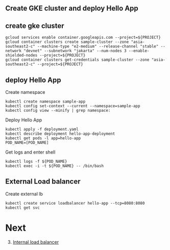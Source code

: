 ## Create GKE cluster and deploy Hello App
## create gke cluster
```
gcloud services enable container.googleapis.com --project=${PROJECT}
gcloud container clusters create sample-cluster --zone "asia-southeast2-c" --machine-type "e2-medium" --release-channel "stable" --network "devnet" --subnetwork "jakarta" --num-nodes 3 --enable-shielded-nodes --project=${PROJECT}
gcloud container clusters get-credentials sample-cluster --zone "asia-southeast2-c" --project=${PROJECT}
```

## deploy Hello App
Create namespace
```
kubectl create namespace sample-app
kubectl config set-context --current --namespace=sample-app
kubectl config view --minify | grep namespace:
```
Deploy Hello App
```
kubectl apply -f deployment.yaml
kubectl describe deployment hello-app-deployment
kubectl get pods -l app=hello-app
POD_NAME=[POD_NAME]
```
Get logs and enter shell
```
kubectl logs -f ${POD_NAME}
kubectl exec -i -t ${POD_NAME} -- /bin/bash
```
## External Load balancer
Create external lb
```
kubectl create service loadbalancer hello-app --tcp=8080:8080
kubectl get svc
```

# Next
3. [Internal load balancer](https://github.com/adithaha/temp/blob/main/gke/internal-lb.md)
